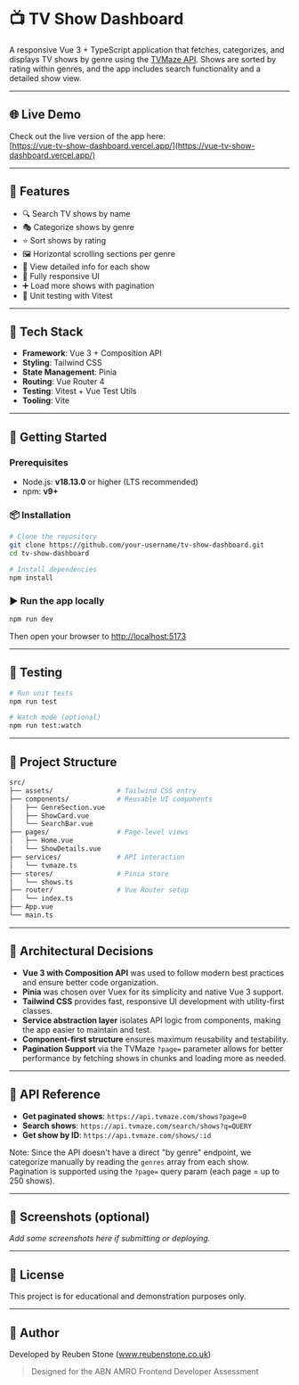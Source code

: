 # 📺 TV Show Dashboard

A responsive Vue 3 + TypeScript application that fetches, categorizes, and displays TV shows by genre using the [TVMaze API](https://www.tvmaze.com/api). Shows are sorted by rating within genres, and the app includes search functionality and a detailed show view.

---

## 🌐 Live Demo

Check out the live version of the app here:  
[https://vue-tv-show-dashboard.vercel.app/](https://vue-tv-show-dashboard.vercel.app/)

---

## 🧠 Features

- 🔍 Search TV shows by name
- 🎭 Categorize shows by genre
- ⭐ Sort shows by rating
- 🖼️ Horizontal scrolling sections per genre
- 📄 View detailed info for each show
- 📱 Fully responsive UI
- ➕ Load more shows with pagination
- 🧪 Unit testing with Vitest

---

## 🧰 Tech Stack

- **Framework**: Vue 3 + Composition API
- **Styling**: Tailwind CSS
- **State Management**: Pinia
- **Routing**: Vue Router 4
- **Testing**: Vitest + Vue Test Utils
- **Tooling**: Vite

---

## 🚀 Getting Started

### Prerequisites

- Node.js: **v18.13.0** or higher (LTS recommended)
- npm: **v9+**

### 📦 Installation

```bash
# Clone the repository
git clone https://github.com/your-username/tv-show-dashboard.git
cd tv-show-dashboard

# Install dependencies
npm install
```

### ▶️ Run the app locally

```bash
npm run dev
```

Then open your browser to [http://localhost:5173](http://localhost:5173)

---

## 🧪 Testing

```bash
# Run unit tests
npm run test

# Watch mode (optional)
npm run test:watch
```

---

## 📁 Project Structure

```bash
src/
├── assets/                # Tailwind CSS entry
├── components/            # Reusable UI components
│   ├── GenreSection.vue
│   ├── ShowCard.vue
│   └── SearchBar.vue
├── pages/                 # Page-level views
│   ├── Home.vue
│   └── ShowDetails.vue
├── services/              # API interaction
│   └── tvmaze.ts
├── stores/                # Pinia store
│   └── shows.ts
├── router/                # Vue Router setup
│   └── index.ts
├── App.vue
└── main.ts
```

---

## 🧱 Architectural Decisions

- **Vue 3 with Composition API** was used to follow modern best practices and ensure better code organization.
- **Pinia** was chosen over Vuex for its simplicity and native Vue 3 support.
- **Tailwind CSS** provides fast, responsive UI development with utility-first classes.
- **Service abstraction layer** isolates API logic from components, making the app easier to maintain and test.
- **Component-first structure** ensures maximum reusability and testability.
- **Pagination Support** via the TVMaze `?page=` parameter allows for better performance by fetching shows in chunks and loading more as needed.

---

## 🔗 API Reference

- **Get paginated shows**: `https://api.tvmaze.com/shows?page=0`
- **Search shows**: `https://api.tvmaze.com/search/shows?q=QUERY`
- **Get show by ID**: `https://api.tvmaze.com/shows/:id`

Note: Since the API doesn't have a direct "by genre" endpoint, we categorize manually by reading the `genres` array from each show. Pagination is supported using the `?page=` query param (each page = up to 250 shows).

---

## 📸 Screenshots (optional)
_Add some screenshots here if submitting or deploying._

---

## 📄 License

This project is for educational and demonstration purposes only.

---

## 👋 Author

Developed by Reuben Stone (www.reubenstone.co.uk)

> Designed for the ABN AMRO Frontend Developer Assessment
